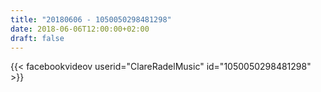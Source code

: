 ```yaml
---
title: "20180606 - 1050050298481298"
date: 2018-06-06T12:00:00+02:00
draft: false
---
```


{{< facebookvideov userid="ClareRadelMusic" id="1050050298481298" >}}